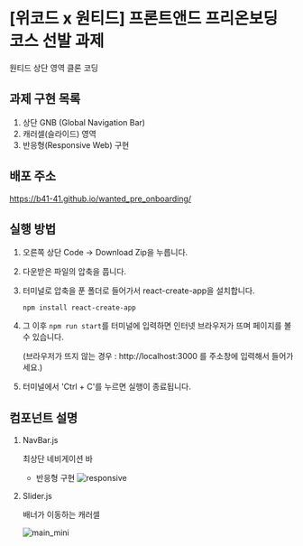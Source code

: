 # [위코드 x 원티드] 프론트앤드 프리온보딩 코스 선발 과제

원티드 상단 영역 클론 코딩

## 과제 구현 목록

1. 상단 GNB (Global Navigation Bar)
2. 캐러셀(슬라이드) 영역
3. 반응형(Responsive Web) 구현

## 배포 주소

https://b41-41.github.io/wanted_pre_onboarding/

## 실행 방법

1. 오른쪽 상단 Code → Download Zip을 누릅니다.

2. 다운받은 파일의 압축을 풉니다.

3. 터미널로 압축을 푼 폴더로 들어가서 react-create-app을 설치합니다.

   `npm install react-create-app`

4. 그 이후 `npm run start`를 터미널에 입력하면 인터넷 브라우저가 뜨며 페이지를 볼 수 있습니다.

   (브라우저가 뜨지 않는 경우 : http://localhost:3000 를 주소창에 입력해서 들어가세요.)

5. 터미널에서 'Ctrl + C'를 누르면 실행이 종료됩니다.

## 컴포넌트 설명

1. NavBar.js

   최상단 네비게이션 바

   - 반응형 구현
     ![responsive](https://user-images.githubusercontent.com/90027202/149720415-7e11f6fa-fcf9-4734-a16b-eb792ba2d327.gif)

2. Slider.js

   배너가 이동하는 캐러셀

   ![main_mini](https://user-images.githubusercontent.com/90027202/149716716-e5485055-291e-45b3-a41a-2801d2b6ffa5.gif)
